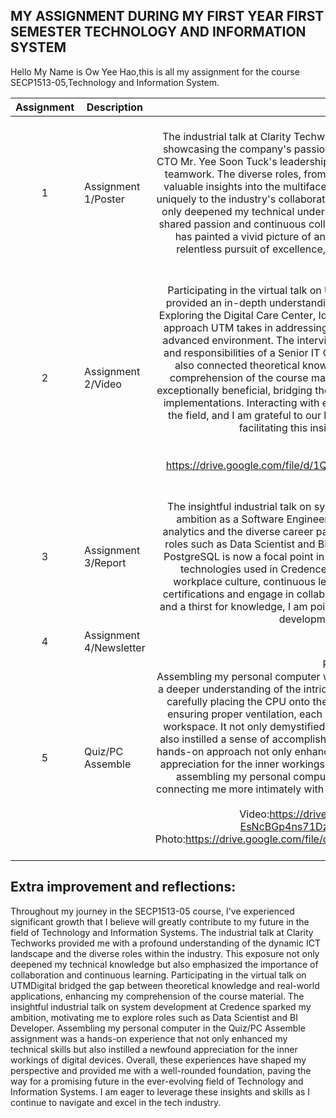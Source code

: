 ## MY ASSIGNMENT DURING MY FIRST YEAR FIRST SEMESTER TECHNOLOGY AND INFORMATION SYSTEM

Hello My Name is Ow Yee Hao,this is all my assignment for the course SECP1513-05,Technology and Information System.

| Assignment | Description  | Reflection |
| :-----: |  ------ | :-----: | 
| 1 | Assignment 1/Poster | Reflection 1 <br> The industrial talk at Clarity Techworks Sdn Bhd unveiled a dynamic ICT landscape, showcasing the company's passion for blockchain and cryptocurrency technology. CTO Mr. Yee Soon Tuck's leadership exemplifies excellence, continuous learning, and teamwork. The diverse roles, from QA Testing Analyst to UI/UX Designer, provided valuable insights into the multifaceted nature of ICT jobs. Each position contributes uniquely to the industry's collaborative spirit. Aspiring to join this field, the talk has not only deepened my technical understanding but also emphasized the significance of shared passion and continuous collaboration in driving innovation. Clarity Techworks has painted a vivid picture of an ICT community that thrives on curiosity and a relentless pursuit of excellence, setting an inspiring tone for my journey in the industry.| 
| 2 | Assignment 2/Video | Reflection 2 <br> Participating in the virtual talk on UTMDigital was an enlightening experience that provided an in-depth understanding of the core functions of UTM's digital center. Exploring the Digital Care Center, Idea Hub, and Data Center revealed the meticulous approach UTM takes in addressing technical issues and fostering a technologically advanced environment. The interview with Ms. Aslinda shed light on the challenges and responsibilities of a Senior IT Officer. The session was not only informative but also connected theoretical knowledge to practical applications, enhancing our comprehension of the course material. Personally, I found the visit and talk to be exceptionally beneficial, bridging the gap between classroom theories and real-world implementations. Interacting with experienced professionals sparked my interest in the field, and I am grateful to our lecturer, Dr. Azurah, and the supportive staff for facilitating this insightful and impactful experience.<br><br> Video Link: <br> https://drive.google.com/file/d/1QQrl8fAqlyW8WHLCHnxA3a1ZN6-aBnV0/view?usp=sharing| 
| 3 | Assignment 3/Report | Reflection 3 <br> The insightful industrial talk on system development at Credence has sparked my ambition as a Software Engineering student. Understanding the pivotal role of analytics and the diverse career paths within this domain, I am motivated to explore roles such as Data Scientist and BI Developer. Proficiency in tools like Tableau and PostgreSQL is now a focal point in my academic journey, aligning with the dynamic technologies used in Credence's development processes. The emphasis on workplace culture, continuous learning, and empowerment inspires me to seek certifications and engage in collaborative projects. With a commitment to resilience and a thirst for knowledge, I am poised to navigate the evolving landscape of system development in the coming years. | 
| 4 | Assignment 4/Newsletter | Reflection 4 <br>|
| 5 | Quiz/PC Assemble | Reflection Quiz <br> Assembling my personal computer was a hands-on experience that provided me with a deeper understanding of the intricate components that power our digital lives. From carefully placing the CPU onto the motherboard to connecting various cables and ensuring proper ventilation, each step felt like building the backbone of my digital workspace. It not only demystified the technical aspects of computer assembly but also instilled a sense of accomplishment as I witnessed the system come to life. This hands-on approach not only enhanced my technical skills but also fueled a newfound appreciation for the inner workings of the devices we often take for granted. Overall, assembling my personal computer was a rewarding and empowering journey, connecting me more intimately with the technology that shapes our daily experiences. <br><br>Video:https://drive.google.com/file/d/10aHvtG2y-EsNcBGp4ns71DzNNJBanVGK/view?usp=sharing <br> Photo:https://drive.google.com/file/d/1lBXg9q3AxxF9NzgwVDAIQURRp2lplY_H/view?usp=sharing |

## Extra improvement and reflections:<br>
Throughout my journey in the SECP1513-05 course, I've experienced significant growth that I believe will greatly contribute to my future in the field of Technology and Information Systems. The industrial talk at Clarity Techworks provided me with a profound understanding of the dynamic ICT landscape and the diverse roles within the industry. This exposure not only deepened my technical knowledge but also emphasized the importance of collaboration and continuous learning. Participating in the virtual talk on UTMDigital bridged the gap between theoretical knowledge and real-world applications, enhancing my comprehension of the course material. The insightful industrial talk on system development at Credence sparked my ambition, motivating me to explore roles such as Data Scientist and BI Developer. Assembling my personal computer in the Quiz/PC Assemble assignment was a hands-on experience that not only enhanced my technical skills but also instilled a newfound appreciation for the inner workings of digital devices. Overall, these experiences have shaped my perspective and provided me with a well-rounded foundation, paving the way for a promising future in the ever-evolving field of Technology and Information Systems. I am eager to leverage these insights and skills as I continue to navigate and excel in the tech industry. <br>
